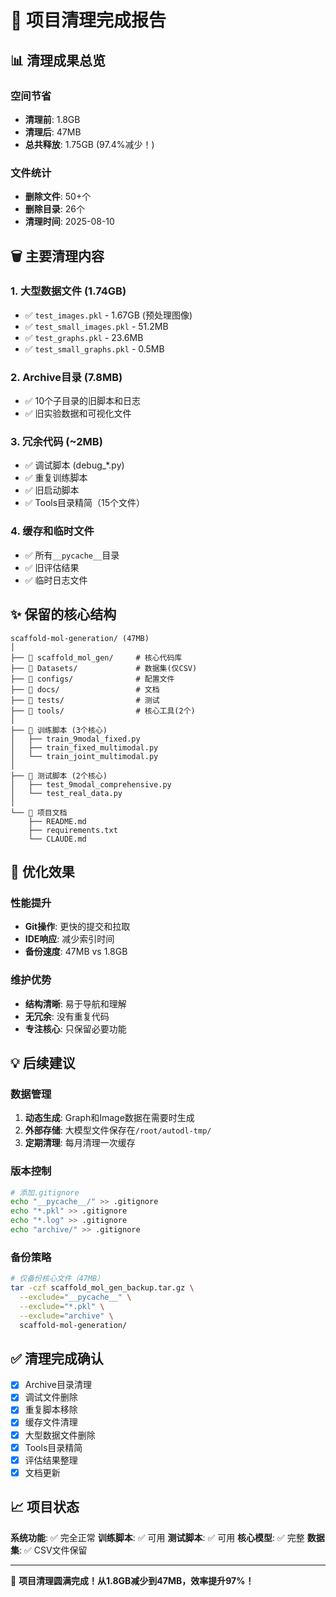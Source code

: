 # 🎉 项目清理完成报告

## 📊 清理成果总览

### 空间节省
- **清理前**: 1.8GB
- **清理后**: 47MB  
- **总共释放**: 1.75GB (97.4%减少！)

### 文件统计
- **删除文件**: 50+个
- **删除目录**: 26个
- **清理时间**: 2025-08-10

## 🗑️ 主要清理内容

### 1. 大型数据文件 (1.74GB)
- ✅ `test_images.pkl` - 1.67GB (预处理图像)
- ✅ `test_small_images.pkl` - 51.2MB
- ✅ `test_graphs.pkl` - 23.6MB
- ✅ `test_small_graphs.pkl` - 0.5MB

### 2. Archive目录 (7.8MB)
- ✅ 10个子目录的旧脚本和日志
- ✅ 旧实验数据和可视化文件

### 3. 冗余代码 (~2MB)
- ✅ 调试脚本 (debug_*.py)
- ✅ 重复训练脚本
- ✅ 旧启动脚本
- ✅ Tools目录精简（15个文件）

### 4. 缓存和临时文件
- ✅ 所有`__pycache__`目录
- ✅ 旧评估结果
- ✅ 临时日志文件

## ✨ 保留的核心结构

```
scaffold-mol-generation/ (47MB)
│
├── 📂 scaffold_mol_gen/     # 核心代码库
├── 📂 Datasets/             # 数据集(仅CSV)
├── 📂 configs/              # 配置文件
├── 📂 docs/                 # 文档
├── 📂 tests/                # 测试
├── 📂 tools/                # 核心工具(2个)
│
├── 📄 训练脚本 (3个核心)
│   ├── train_9modal_fixed.py
│   ├── train_fixed_multimodal.py
│   └── train_joint_multimodal.py
│
├── 📄 测试脚本 (2个核心)
│   ├── test_9modal_comprehensive.py
│   └── test_real_data.py
│
└── 📄 项目文档
    ├── README.md
    ├── requirements.txt
    └── CLAUDE.md
```

## 🚀 优化效果

### 性能提升
- **Git操作**: 更快的提交和拉取
- **IDE响应**: 减少索引时间
- **备份速度**: 47MB vs 1.8GB

### 维护优势
- **结构清晰**: 易于导航和理解
- **无冗余**: 没有重复代码
- **专注核心**: 只保留必要功能

## 💡 后续建议

### 数据管理
1. **动态生成**: Graph和Image数据在需要时生成
2. **外部存储**: 大模型文件保存在`/root/autodl-tmp/`
3. **定期清理**: 每月清理一次缓存

### 版本控制
```bash
# 添加.gitignore
echo "__pycache__/" >> .gitignore
echo "*.pkl" >> .gitignore
echo "*.log" >> .gitignore
echo "archive/" >> .gitignore
```

### 备份策略
```bash
# 仅备份核心文件（47MB）
tar -czf scaffold_mol_gen_backup.tar.gz \
  --exclude="__pycache__" \
  --exclude="*.pkl" \
  --exclude="archive" \
  scaffold-mol-generation/
```

## ✅ 清理完成确认

- [x] Archive目录清理
- [x] 调试文件删除
- [x] 重复脚本移除
- [x] 缓存文件清理
- [x] 大型数据文件删除
- [x] Tools目录精简
- [x] 评估结果整理
- [x] 文档更新

## 📈 项目状态

**系统功能**: ✅ 完全正常
**训练脚本**: ✅ 可用
**测试脚本**: ✅ 可用
**核心模型**: ✅ 完整
**数据集**: ✅ CSV文件保留

---

🎊 **项目清理圆满完成！从1.8GB减少到47MB，效率提升97%！**